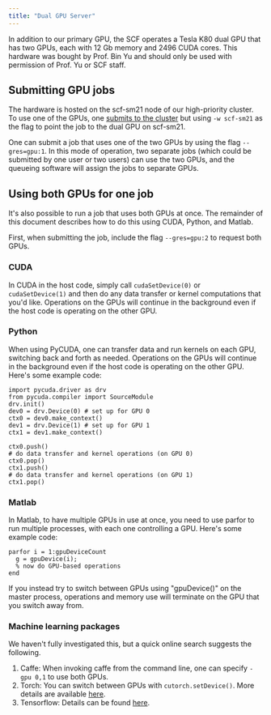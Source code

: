 ```yaml
---
title: "Dual GPU Server"
---
```

In addition to our primary GPU, the SCF operates a Tesla K80 dual GPU
that has two GPUs, each with 12 Gb memory and 2496 CUDA cores. This
hardware was bought by Prof. Bin Yu and should only be used with
permission of Prof. Yu or SCF staff.

## Submitting GPU jobs

The hardware is hosted on the scf-sm21 node of our high-priority
cluster. To use one of the GPUs, one [submits to the cluster](/servers/cluster)
but using `-w scf-sm21` as the flag to point the job to
the dual GPU on scf-sm21.

One can submit a job that uses one of the two GPUs by using the flag
`--gres=gpu:1`. In this mode of operation, two separate jobs (which
could be submitted by one user or two users) can use the two GPUs, and
the queueing software will assign the jobs to separate GPUs.

## Using both GPUs for one job

It's also possible to run a job that uses both GPUs at once. The
remainder of this document describes how to do this using CUDA, Python,
and Matlab.

First, when submitting the job, include the flag `--gres=gpu:2` to
request both GPUs.

### CUDA

In CUDA in the host code, simply call `cudaSetDevice(0)` or
`cudaSetDevice(1)` and then do any data transfer or kernel
computations that you'd like. Operations on the GPUs will continue in
the background even if the host code is operating on the other GPU.

### Python

When using PyCUDA, one can transfer data and run kernels on each GPU,
switching back and forth as needed. Operations on the GPUs will continue
in the background even if the host code is operating on the other GPU.
Here's some example code:

    import pycuda.driver as drv
    from pycuda.compiler import SourceModule
    drv.init()
    dev0 = drv.Device(0) # set up for GPU 0
    ctx0 = dev0.make_context() 
    dev1 = drv.Device(1) # set up for GPU 1
    ctx1 = dev1.make_context() 

    ctx0.push()
    # do data transfer and kernel operations (on GPU 0)
    ctx0.pop()
    ctx1.push()
    # do data transfer and kernel operations (on GPU 1)
    ctx1.pop()

### Matlab

In Matlab, to have multiple GPUs in use at once, you need to use parfor
to run multiple processes, with each one controlling a GPU. Here's some
example code:

    parfor i = 1:gpuDeviceCount
      g = gpuDevice(i);
      % now do GPU-based operations
    end

If you instead try to switch between GPUs using "gpuDevice()" on the
master process, operations and memory use will terminate on the GPU that
you switch away from.

### Machine learning packages

We haven't fully investigated this, but a quick online search suggests
the following.

1.  Caffe: When invoking caffe from the command line, one can specify
    `-gpu 0,1` to use both GPUs.
1.  Torch: You can switch between GPUs with `cutorch.setDevice()`. More details are
    available [here](https://github.com/torch/cutorch/issues/42).
1.  Tensorflow: Details can be found
    [here](https://www.tensorflow.org/versions/r0.7/how_tos/using_gpu/index.html).
